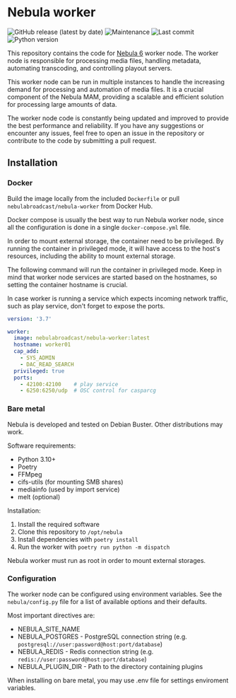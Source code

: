 Nebula worker
=============

![GitHub release (latest by date)](https://img.shields.io/github/v/release/nebulabroadcast/nebula-worker?style=for-the-badge)
![Maintenance](https://img.shields.io/maintenance/yes/2024?style=for-the-badge)
![Last commit](https://img.shields.io/github/last-commit/nebulabroadcast/nebula-worker?style=for-the-badge)
![Python version](https://img.shields.io/badge/python-3.11-blue?style=for-the-badge)

This repository contains the code for [Nebula 6](https://github.com/nebulabroadcast/nebula) worker node.
The worker node is responsible for processing media files, handling metadata, 
automating transcoding, and controlling playout servers.

This worker node can be run in multiple instances to handle the increasing demand 
for processing and automation of media files. It is a crucial component of the Nebula MAM, 
providing a scalable and efficient solution for processing large amounts of data.

The worker node code is constantly being updated and improved to provide 
the best performance and reliability. If you have any suggestions or encounter any issues, 
feel free to open an issue in the repository or contribute to the code by submitting a pull request.

## Installation

### Docker

Build the image locally from the included `Dockerfile` 
or pull `nebulabroadcast/nebula-worker` from Docker Hub.

Docker compose is usually the best way to run Nebula worker node,
since all the configuration is done in a single `docker-compose.yml` file.

In order to mount external storage, the container need to be privileged.
By running the container in privileged mode, it will have access to the host's resources, 
including the ability to mount external storage. 

The following command will run the container in privileged mode.
Keep in mind that worker node services are started based on the hostnames,
so setting the container hostname is crucial.

In case worker is running a service which expects incoming network traffic, 
such as play service, don't forget to expose the ports.


```yaml
version: '3.7'

worker:
  image: nebulabroadcast/nebula-worker:latest
  hostname: worker01
  cap_add:
    - SYS_ADMIN
    - DAC_READ_SEARCH
  privileged: true
  ports:
    - 42100:42100    # play service
    - 6250:6250/udp  # OSC control for casparcg
```

### Bare metal

Nebula is developed and tested on Debian Buster. Other distributions may work.

Software requirements:

 - Python 3.10+
 - Poetry
 - FFMpeg
 - cifs-utils (for mounting SMB shares)
 - mediainfo (used by import service)
 - melt (optional)

Installation:

1. Install the required software
2. Clone this repository to `/opt/nebula`
3. Install dependencies with `poetry install`
4. Run the worker with `poetry run python -m dispatch`

Nebula worker must run as root in order to mount external storages.

### Configuration

The worker node can be configured using environment variables.
See the `nebula/config.py` file for a list of available options and their defaults.

Most important directives are:

 - NEBULA_SITE_NAME 
 - NEBULA_POSTGRES - PostgreSQL connection string (e.g. `postgresql://user:password@host:port/database`)
 - NEBULA_REDIS - Redis connection string (e.g. `redis://user:password@host:port/database`)
 - NEBULA_PLUGIN_DIR - Path to the directory containing plugins

When installing on bare metal, you may use .env file for settings enviroment variables.
